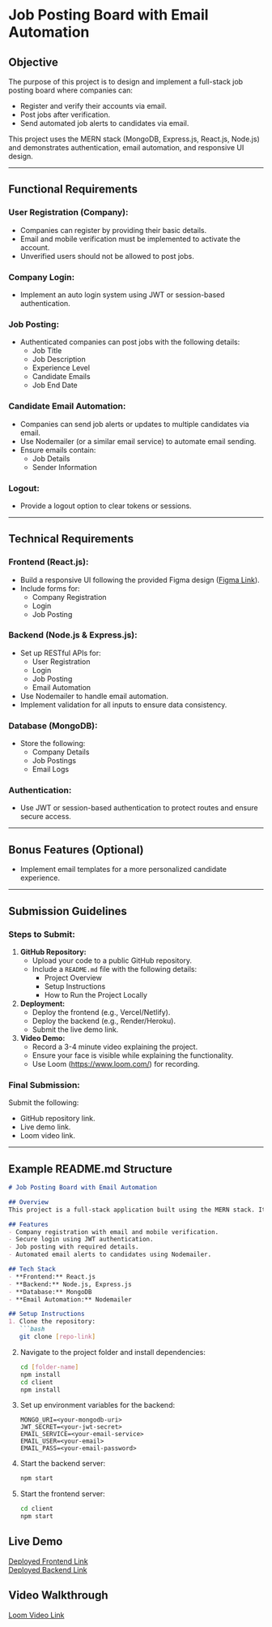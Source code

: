 # Job Posting Board with Email Automation

## Objective
The purpose of this project is to design and implement a full-stack job posting board where companies can:
- Register and verify their accounts via email.
- Post jobs after verification.
- Send automated job alerts to candidates via email.

This project uses the MERN stack (MongoDB, Express.js, React.js, Node.js) and demonstrates authentication, email automation, and responsive UI design.

---

## Functional Requirements

### **User Registration (Company):**
- Companies can register by providing their basic details.
- Email and mobile verification must be implemented to activate the account.
- Unverified users should not be allowed to post jobs.

### **Company Login:**
- Implement an auto login system using JWT or session-based authentication.

### **Job Posting:**
- Authenticated companies can post jobs with the following details:
  - Job Title
  - Job Description
  - Experience Level
  - Candidate Emails
  - Job End Date

### **Candidate Email Automation:**
- Companies can send job alerts or updates to multiple candidates via email.
- Use Nodemailer (or a similar email service) to automate email sending.
- Ensure emails contain:
  - Job Details
  - Sender Information

### **Logout:**
- Provide a logout option to clear tokens or sessions.

---

## Technical Requirements

### **Frontend (React.js):**
- Build a responsive UI following the provided Figma design ([Figma Link](https://www.figma.com/design/3ru768FzQDG5J6CLC1IPB4/Cuvette-Assignment?node-id=0-1&t=4kRZ1x3vuXhWBiu7-1)).
- Include forms for:
  - Company Registration
  - Login
  - Job Posting

### **Backend (Node.js & Express.js):**
- Set up RESTful APIs for:
  - User Registration
  - Login
  - Job Posting
  - Email Automation
- Use Nodemailer to handle email automation.
- Implement validation for all inputs to ensure data consistency.

### **Database (MongoDB):**
- Store the following:
  - Company Details
  - Job Postings
  - Email Logs

### **Authentication:**
- Use JWT or session-based authentication to protect routes and ensure secure access.

---

## Bonus Features (Optional)
- Implement email templates for a more personalized candidate experience.

---

## Submission Guidelines

### **Steps to Submit:**
1. **GitHub Repository:**
   - Upload your code to a public GitHub repository.
   - Include a `README.md` file with the following details:
     - Project Overview
     - Setup Instructions
     - How to Run the Project Locally
2. **Deployment:**
   - Deploy the frontend (e.g., Vercel/Netlify).
   - Deploy the backend (e.g., Render/Heroku).
   - Submit the live demo link.
3. **Video Demo:**
   - Record a 3-4 minute video explaining the project.
   - Ensure your face is visible while explaining the functionality.
   - Use Loom (https://www.loom.com/) for recording.

### **Final Submission:**
Submit the following:
- GitHub repository link.
- Live demo link.
- Loom video link.

---

## Example README.md Structure

```markdown
# Job Posting Board with Email Automation

## Overview
This project is a full-stack application built using the MERN stack. It allows companies to register, post jobs, and send automated email alerts to candidates.

## Features
- Company registration with email and mobile verification.
- Secure login using JWT authentication.
- Job posting with required details.
- Automated email alerts to candidates using Nodemailer.

## Tech Stack
- **Frontend:** React.js
- **Backend:** Node.js, Express.js
- **Database:** MongoDB
- **Email Automation:** Nodemailer

## Setup Instructions
1. Clone the repository:
   ```bash
   git clone [repo-link]
   ```
2. Navigate to the project folder and install dependencies:
   ```bash
   cd [folder-name]
   npm install
   cd client
   npm install
   ```
3. Set up environment variables for the backend:
   ```plaintext
   MONGO_URI=<your-mongodb-uri>
   JWT_SECRET=<your-jwt-secret>
   EMAIL_SERVICE=<your-email-service>
   EMAIL_USER=<your-email>
   EMAIL_PASS=<your-email-password>
   ```
4. Start the backend server:
   ```bash
   npm start
   ```
5. Start the frontend server:
   ```bash
   cd client
   npm start
   ```

## Live Demo
[Deployed Frontend Link](#)  
[Deployed Backend Link](#)

## Video Walkthrough
[Loom Video Link](#)
